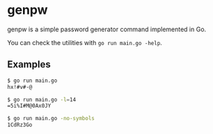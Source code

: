 # genpw

genpw is a simple password generator command implemented in Go.

You can check the utilities with `go run main.go -help`.

## Examples

```sh
$ go run main.go      
hx!#v#-@

$ go run main.go -l=14
=5i%I#M@0Ax0JY

$ go run main.go -no-symbols
1CdRz3Go
```
